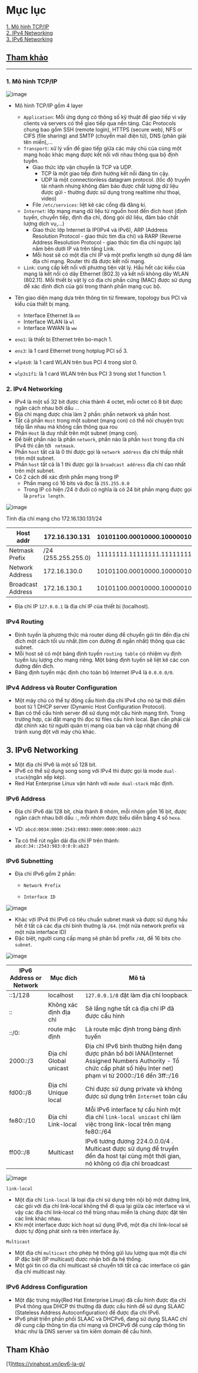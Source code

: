 # Mục lục    
[1. Mô hình TCP/IP](#1)   
[2. IPv4 Networking](#2)      
[3. IPv6 Networking](#3)    

## [Tham khảo](#3)   
----   
<a name='1'></a>    
### 1. Mô hình TCP/IP     

![image](image/8.4.png)

-  Mô hình TCP/IP gồm 4 layer     
   - `Application`: Mỗi ứng dụng có thông số kỹ thuật để giao tiếp vì vậy clients và servers có thể giao tiếp qua nền tảng. Các Protocols chung bao gồm SSH (remote login), HTTPS (secure web), NFS or CIFS (file sharing) and SMTP (chuyển mail điện tử), DNS (phân giải tên miền),...      
   - `Transport`: xử lý vấn đề giao tiếp giữa các máy chủ của cùng một mạng hoặc khác mạng được kết nối với nhau thông qua bộ định tuyến.      
      - Giao thức lớp vận chuyển là TCP và UDP.   
         - TCP là một giao tiếp định hướng kết nối đáng tin cậy.     
         - UDP là một connectionless datagram protocol. (tốc độ truyền tải nhanh nhưng không đảm bảo được chất lượng dữ liệu được gửi - thường được sử dụng trong realtime như thoại, video)  
      - File `/etc/services`: liệt kê các cổng đã đăng kí.      
    - `Internet`: lớp mạng mang dữ liệu từ nguồn host đến đích host (định tuyến, chuyển tiếp, định địa chỉ, đóng gói dữ liệu, đảm bảo chất lượng dịch vụ,...)     
       - Giao thức lớp Internet là IP(IPv4 và IPv6), ARP (Address Resolution Protocol - giao thức tìm địa chỉ) và RARP (Reverse Address Resolution Protocol - giao thức tìm địa chỉ ngược lại) nằm bên dưới IP và trên tầng Link.             
       - Mỗi host sẽ có một địa chỉ IP và một prefix length sử dụng để làm địa chỉ mạng. Router thì đã được kết nối mạng.       
    - `Link`: cung cấp kết nối với phương tiện vật lý. Hầu hết các kiểu của mạng là kết nối có dây Ethernet (802.3) và kết nối không dây WLAN (802.11). Mỗi thiết bị vật lý có địa chỉ phần cứng (MAC) được sử dụng để xác định đích của gói trong thành phần mạng cục bộ.    

- Tên giao diện mạng dựa trên thông tin từ fireware, topology bus PCI và kiểu của thiết bị mạng.
   - Interface Ethernet là `en`    
   - Interface WLAN là `wl`   
   - Interface WWAN là `ww`         
- `eno1`: là thiết bị Ethernet trên bo-mạch 1.   
- `ens3`: là 1 card Ethernet trong hotplug PCI số 3.   
- `wlp4s0`: là 1 card WLAN trên bus PCI 4 trong slot 0.      
- `wlp3s1f1`: là 1 card WLAN trên bus PCI 3 trong slot 1 function 1.      

<a name='2'></a>  
### 2. IPv4 Networking       
- IPv4 là một số 32 bit được chia thành 4 octet, mỗi octet có 8 bit được ngăn cách nhau bởi dấu `.`.    
- Địa chỉ mạng được chia làm 2 phần: phần network và phần host.     
- Tất cả phần `Host` trong một subnet (mạng con) có thể nói chuyện trực tiếp lẫn nhau mà không cần thông qua rou      
- Phần `Host` là duy nhất trên một subnet (mạng con).     
- Để biết phần nào là phần `network`, phần nào là phần `host` trong địa chỉ IPv4 thì cần tới ` netmask`.        
- Phần `host` tất cả là 0 thì được gọi là `network address` địa chỉ thấp nhất trên một subnet.        
- Phần `host` tất cả là 1 thì được gọi là `broadcast address` địa chỉ cao nhất trên một subnet.    
- Có 2 cách để xác định phần mạng trong IP   
     - Phần mạng có 16 bits và đọc là `255.255.0.0`   
     - Trong IP có hiện /24 ở đuôi có nghĩa là có 24 bit phần mạng được gọi là `prefix length`.       

![image](image/8.5.png)    

Tính địa chỉ mạng cho 172.16.130.131/24    

|Host addr|172.16.130.131|10101100.00010000.10000010.10000011|      
|----|----|----|    
|Netmask Prefix|/24 (255.255.255.0)|11111111.11111111.11111111.00000000|   
|Network Address|172.16.130.0|10101100.00010000.10000010.00000000|    
|Broadcast Address|172.16.130.1|10101100.00010000.10000010.11111111|       

- Địa chỉ IP `127.0.0.1` là địa chỉ IP của thiết bị (localhost).        

### IPv4 Routing       
- Định tuyến là phương thức mà router dùng để chuyển gói tin đến địa chỉ đích một cách tối ưu nhất.(tìm con đường đi ngắn nhất) thông qua các subnet.
- Mỗi host sẽ có một bảng định tuyến `routing table` có nhiệm vụ định tuyến lưu lượng cho mạng riêng. Một bảng định tuyến sẽ liệt kê các con đường đến đích.    
- Bảng định tuyến mặc định cho toàn bộ Internet IPv4 là `0.0.0.0/0`.     

### IPv4 Address và Router Configuration     

- Một máy chủ có thể tự động cấu hình địa chỉ IPv4 cho nó tại thời điểm boot từ 1 DHCP server (Dynamic Host Configuration Protocol).        
- Bạn có thể cấu hình server để sử dụng một cấu hình mạng tĩnh. Trong trường hợp, cài đặt mạng thì đọc từ files cấu hình local. Bạn cần phải cài đặt chính xác từ người quản trị mạng của bạn và cập nhật chúng để tránh xung đột với máy chủ khác.    

<a name='3'></a>  
## 3. IPv6 Networking     

- Một địa chỉ IPv6 là một số 128 bit.     
- IPv6 có thể sử dụng song song với IPv4 thì được gọi là mode `dual-stack`(ngăn xếp kép).    
- Red Hat Enterprise Linux vận hành với `mode dual-stack` mặc định.      

### IPv6 Address     

- Địa chỉ IPv6 dài 128 bit, chia thành 8 nhóm, mỗi nhóm gồm 16 bit, được ngăn cách nhau bởi dấu `:`, mỗi nhóm được biểu diễn bằng 4 số `hexa`.   

- VD: `abcd:0034:0000:2543:0983:0000:0000:0000:ab23`    

- Ta có thể rút ngắn dải địa chỉ IP trên thành:   
`abcd:34::2543:983:0:0:0:ab23`       

### IPv6 Subnetting            
- Địa chỉ IPv6 gồm 2 phần:    
    - `Network Prefix`    
   
    - `Interface ID`     

![image](image/8.6.png)      

- Khác với IPv4 thì IPv6 có tiêu chuẩn subnet mask và được sử dụng hầu hết ở tất cả các địa chỉ bình thường là `/64`. (một nửa network prefix và một nửa interface ID)       
- Đặc biệt, người cung cấp mạng sẽ phân bổ prefix `/48`, để 16 bits cho `subnet`.  

![image](image/8.7.png)      

|IPv6 Address or Network|Mục đích|Mô tả|      
|----|----|----|    
|::1/128|localhost|`127.0.0.1/8` đặt làm địa chỉ loopback|      
|::| Không xác định địa chỉ|Sẽ lắng nghe tất cả địa chỉ IP đã được cấu hình|     
|::/0:|route mặc định|Là route mặc định trong bảng định tuyến|    
|2000::/3|Địa chỉ Global unicast|Địa chỉ IPv6 bình thường hiện đang được phân bổ bởi IANA(Internet Assigned Numbers Authority - Tổ chức cấp phát số hiệu Inter net) phạm vi từ 2000::/16 đến 3ff::/16|
|fd00::/8|Địa chỉ Unique local|Chỉ được sử dụng private và không được sử dụng trên `Internet` toàn cầu|      
|fe80::/10|Địa chỉ Link-local|Mỗi IPv6 interface tự cấu hình một địa chỉ `link-local unicast` chỉ làm việc trong link-local trên mạng fe80::/64|       
|ff00::/8|Multicast|IPv6 tương đương 224.0.0.0/4 . Multicast được sử dụng để truyền đến đa host tại cùng một thời gian, nó không có địa chỉ broadcast|       

![image](image/8.8.png)   

`link-local`   
- Một địa chỉ `link-local` là loại địa chỉ sử dụng trên nội bộ một đường link, các gói với địa chỉ link-local không thể đi qua lại giữa các interface và vì vậy các địa chỉ link-local có thể trùng nhau miễn là chúng được đặt tên các link khác nhau.             
- Khi một interface được kích hoạt sử dụng IPv6, một địa chỉ link-local sẽ được tự động phát sinh ra trên interface ấy.    

   
`Multicast`   
- Một địa chỉ `multicast` cho phép hệ thống gửi lưu lượng qua một địa chỉ IP đặc biệt (IP multicast) được nhận bởi đa hệ thống.  
- Một gói tin có địa chỉ multicast sẽ chuyển tới tất cả các interface có gán địa chỉ multicast này.      

### IPv6 Address Configuration     

- Một đặc trưng máy(Red Hat Enterprise Linux) đã cấu hình được địa chỉ IPv4 thông qua DHCP thì thường đã được cấu hình để sử dụng SLAAC (Stateless Address Autoconfiguration) để được địa chỉ IPv6.   
- IPv6 phát triển phấn phối SLAAC và DHCPv6, đang sử dụng SLAAC chỉ để cung cấp thông tin địa chỉ mạng và DHCPv6 để cung cấp thông tin khác như là DNS server và tìm kiếm domain để cấu hình.      

<a name='5'></a>   

## Tham Khảo   

[1]https://vinahost.vn/ipv6-la-gi/   




   












  





